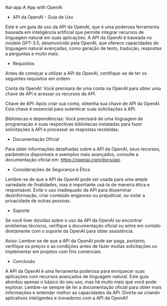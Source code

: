 #ai-app
A App with OpenAi

- API da OpenAI - Guia de Uso

Este é um guia de uso da API da OpenAI, que é uma poderosa ferramenta baseada em inteligência artificial que permite integrar recursos de linguagem natural em suas aplicações. A API da OpenAI é baseada no modelo GPT-3.5, desenvolvido pela OpenAI, que oferece capacidades de linguagem natural avançadas, como geração de texto, tradução, respostas a perguntas e muito mais.

- Requisitos

Antes de começar a utilizar a API da OpenAI, certifique-se de ter os seguintes requisitos em ordem:

Conta da OpenAI: Você precisará de uma conta na OpenAI para obter uma chave de API e acessar os recursos da API.

Chave de API: Após criar sua conta, obtenha sua chave de API da OpenAI. Esta chave é essencial para autenticar suas solicitações à API.

Bibliotecas e dependências: Você precisará de uma linguagem de programação e suas respectivas bibliotecas instaladas para fazer solicitações à API e processar as respostas recebidas.

- Documentação Oficial

Para obter informações detalhadas sobre a API da OpenAI, seus recursos, parâmetros disponíveis e exemplos mais avançados, consulte a documentação oficial em: https://openai.com/docs/api.

- Considerações de Segurança e Ética

Lembre-se de que a API da OpenAI pode ser usada para uma ampla variedade de finalidades, mas é importante usá-la de maneira ética e responsável. Evite o uso inadequado da API para disseminar desinformação, criar conteúdo enganoso ou prejudicial, ou violar a privacidade de outras pessoas.

- Suporte

Se você tiver dúvidas sobre o uso da API da OpenAI ou encontrar problemas técnicos, verifique a documentação oficial ou entre em contato diretamente com o suporte da OpenAI para obter assistência.

Aviso: Lembre-se de que a API da OpenAI pode ser paga, portanto, verifique os preços e as condições antes de fazer muitas solicitações ou implementar em projetos com fins comerciais.

- Conclusão

A API da OpenAI é uma ferramenta poderosa para enriquecer suas aplicações com recursos avançados de linguagem natural. Este guia abordou apenas o básico do seu uso, mas há muito mais que você pode explorar. Lembre-se sempre de ler a documentação oficial para obter mais informações e entender melhor as capacidades da API. Divirta-se criando aplicativos inteligentes e inovadores com a API da OpenAI!
